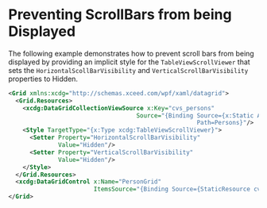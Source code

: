 # Preventing ScrollBars from being Displayed

The following example demonstrates how to prevent scroll bars from being displayed by providing an implicit style for the `TableViewScrollViewer` that sets the `HorizontalScollBarVisibility` and `VerticalScrollBarVisibility` properties to Hidden.

```xml
<Grid xmlns:xcdg="http://schemas.xceed.com/wpf/xaml/datagrid">
  <Grid.Resources>
    <xcdg:DataGridCollectionViewSource x:Key="cvs_persons"
                                    Source="{Binding Source={x:Static Application.Current}, 
                                                     Path=Persons}"/>
    <Style TargetType="{x:Type xcdg:TableViewScrollViewer}">
      <Setter Property="HorizontalScrollBarVisibility"
              Value="Hidden"/>
      <Setter Property="VerticalScrollBarVisibility"
              Value="Hidden"/>
    </Style>
  </Grid.Resources>
  <xcdg:DataGridControl x:Name="PersonGrid"
                        ItemsSource="{Binding Source={StaticResource cvs_persons}}"/>
</Grid>
```